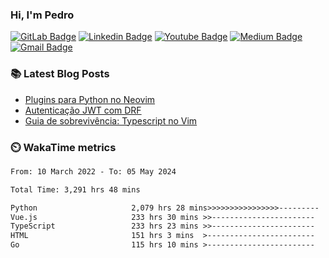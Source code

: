 ### Hi, I'm Pedro


[![GitLab Badge](https://img.shields.io/badge/-peidrao-7759C2?style=flat-square&logo=Gitlab&logoColor=white&link=peidrao)](https://gitlab.com/peidrao)
[![Linkedin Badge](https://img.shields.io/badge/-pedrofonsecaa-A989F5?style=flat-square&logo=Linkedin&logoColor=white&link=https://www.linkedin.com/in/pedrofonsecaa/)](https://www.linkedin.com/in/pedrofonsecaa/)
[![Youtube Badge](https://img.shields.io/badge/-PedroFonseca-E24329?style=flat-square&logo=youtube&logoColor=white&link=https://www.youtube.com/c/PedroFonseca)](https://www.youtube.com/channel/UCNwiRpXEAIvKDQiGVRuHkcw)
[![Medium Badge](https://img.shields.io/badge/-@peidrao-FC6D26?style=flat-square&logo=Medium&link=https://medium.com/@peidrao/)](https://medium.com/@peidrao)
[![Gmail Badge](https://img.shields.io/badge/-contatopedrorn@gmail.com-FCA326?style=flat-square&logo=Gmail&logoColor=white&link=mailto:contatopedrorn@gmail.com)](mailto:contatopedrorn@gmail.com)

### :books: Latest Blog Posts

- [Plugins para Python no Neovim](https://medium.com/@peidrao/plugins-para-python-no-neovim-d588c53fa1bb)
- [Autenticação JWT com DRF](https://medium.com/@peidrao/autentica%C3%A7%C3%A3o-jwt-com-drf-295543744f63)
- [Guia de sobrevivência: Typescript no Vim](https://medium.com/@peidrao/guia-de-sobreviv%C3%AAncia-typescript-no-vim-81d514b9abaf)


### :timer_clock: WakaTime metrics

<!--START_SECTION:waka-->

```txt
From: 10 March 2022 - To: 05 May 2024

Total Time: 3,291 hrs 48 mins

Python                     2,079 hrs 28 mins>>>>>>>>>>>>>>>>---------   63.17 %
Vue.js                     233 hrs 30 mins >>-----------------------   07.09 %
TypeScript                 233 hrs 23 mins >>-----------------------   07.09 %
HTML                       151 hrs 3 mins  >------------------------   04.59 %
Go                         115 hrs 10 mins >------------------------   03.50 %
```

<!--END_SECTION:waka-->
